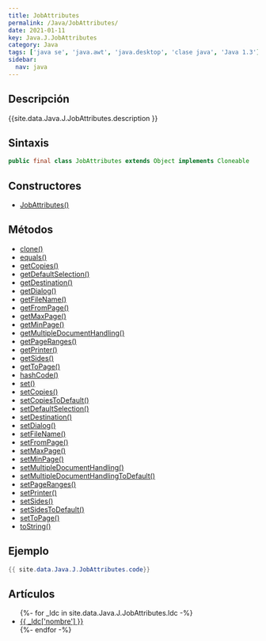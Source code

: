 ```yaml
---
title: JobAttributes
permalink: /Java/JobAttributes/
date: 2021-01-11
key: Java.J.JobAttributes
category: Java
tags: ['java se', 'java.awt', 'java.desktop', 'clase java', 'Java 1.3']
sidebar: 
  nav: java
---
```


## Descripción
{{site.data.Java.J.JobAttributes.description }}

## Sintaxis
~~~java
public final class JobAttributes extends Object implements Cloneable
~~~

## Constructores
* [JobAttributes()](/Java/JobAttributes/JobAttributes/)

## Métodos
* [clone()](/Java/JobAttributes/clone)
* [equals()](/Java/JobAttributes/equals)
* [getCopies()](/Java/JobAttributes/getCopies)
* [getDefaultSelection()](/Java/JobAttributes/getDefaultSelection)
* [getDestination()](/Java/JobAttributes/getDestination)
* [getDialog()](/Java/JobAttributes/getDialog)
* [getFileName()](/Java/JobAttributes/getFileName)
* [getFromPage()](/Java/JobAttributes/getFromPage)
* [getMaxPage()](/Java/JobAttributes/getMaxPage)
* [getMinPage()](/Java/JobAttributes/getMinPage)
* [getMultipleDocumentHandling()](/Java/JobAttributes/getMultipleDocumentHandling)
* [getPageRanges()](/Java/JobAttributes/getPageRanges)
* [getPrinter()](/Java/JobAttributes/getPrinter)
* [getSides()](/Java/JobAttributes/getSides)
* [getToPage()](/Java/JobAttributes/getToPage)
* [hashCode()](/Java/JobAttributes/hashCode)
* [set()](/Java/JobAttributes/set)
* [setCopies()](/Java/JobAttributes/setCopies)
* [setCopiesToDefault()](/Java/JobAttributes/setCopiesToDefault)
* [setDefaultSelection()](/Java/JobAttributes/setDefaultSelection)
* [setDestination()](/Java/JobAttributes/setDestination)
* [setDialog()](/Java/JobAttributes/setDialog)
* [setFileName()](/Java/JobAttributes/setFileName)
* [setFromPage()](/Java/JobAttributes/setFromPage)
* [setMaxPage()](/Java/JobAttributes/setMaxPage)
* [setMinPage()](/Java/JobAttributes/setMinPage)
* [setMultipleDocumentHandling()](/Java/JobAttributes/setMultipleDocumentHandling)
* [setMultipleDocumentHandlingToDefault()](/Java/JobAttributes/setMultipleDocumentHandlingToDefault)
* [setPageRanges()](/Java/JobAttributes/setPageRanges)
* [setPrinter()](/Java/JobAttributes/setPrinter)
* [setSides()](/Java/JobAttributes/setSides)
* [setSidesToDefault()](/Java/JobAttributes/setSidesToDefault)
* [setToPage()](/Java/JobAttributes/setToPage)
* [toString()](/Java/JobAttributes/toString)

## Ejemplo
~~~java
{{ site.data.Java.J.JobAttributes.code}}
~~~

## Artículos
<ul>
{%- for _ldc in site.data.Java.J.JobAttributes.ldc -%}
   <li>
       <a href="{{_ldc['url'] }}">{{ _ldc['nombre'] }}</a>
   </li>
{%- endfor -%}
</ul>
